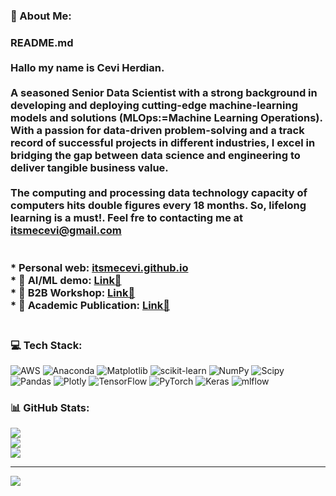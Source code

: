 ### 💫 About Me:
### README.md<br><br>Hallo my name is Cevi Herdian.<br><br>A seasoned Senior Data Scientist with a strong background in developing and deploying cutting-edge machine-learning models and solutions (MLOps:=Machine Learning Operations). With a passion for data-driven problem-solving and a track record of successful projects in different industries, I excel in bridging the gap between data science and engineering to deliver tangible business value.<br><br>The computing and processing data technology capacity of computers hits double figures every 18 months. So, lifelong learning is a must!. Feel fre to contacting me at itsmecevi@gmail.com<br><br><br>* Personal web: [itsmecevi.github.io](https://itsmecevi.github.io/)<br>* 🤖 AI/ML demo: <a href="https://itsmecevi.streamlit.app/">Link🔗</a><br>* 🤝 B2B Workshop: <a href="https://itsmecevi.github.io/workshop/">Link🔗</a><br>* 📝 Academic Publication: <a href="https://scholar.google.com/citations?user=_Y2h-gYAAAAJ&hl=en">Link🔗</a><br><br>


### 💻 Tech Stack:
![AWS](https://img.shields.io/badge/AWS-%23FF9900.svg?style=for-the-badge&logo=amazon-aws&logoColor=white) ![Anaconda](https://img.shields.io/badge/Anaconda-%2344A833.svg?style=for-the-badge&logo=anaconda&logoColor=white) ![Matplotlib](https://img.shields.io/badge/Matplotlib-%23ffffff.svg?style=for-the-badge&logo=Matplotlib&logoColor=black) ![scikit-learn](https://img.shields.io/badge/scikit--learn-%23F7931E.svg?style=for-the-badge&logo=scikit-learn&logoColor=white) ![NumPy](https://img.shields.io/badge/numpy-%23013243.svg?style=for-the-badge&logo=numpy&logoColor=white) ![Scipy](https://img.shields.io/badge/SciPy-%230C55A5.svg?style=for-the-badge&logo=scipy&logoColor=%white) ![Pandas](https://img.shields.io/badge/pandas-%23150458.svg?style=for-the-badge&logo=pandas&logoColor=white) ![Plotly](https://img.shields.io/badge/Plotly-%233F4F75.svg?style=for-the-badge&logo=plotly&logoColor=white) ![TensorFlow](https://img.shields.io/badge/TensorFlow-%23FF6F00.svg?style=for-the-badge&logo=TensorFlow&logoColor=white) ![PyTorch](https://img.shields.io/badge/PyTorch-%23EE4C2C.svg?style=for-the-badge&logo=PyTorch&logoColor=white) ![Keras](https://img.shields.io/badge/Keras-%23D00000.svg?style=for-the-badge&logo=Keras&logoColor=white) ![mlflow](https://img.shields.io/badge/mlflow-%23d9ead3.svg?style=for-the-badge&logo=numpy&logoColor=blue)
### 📊 GitHub Stats:
![](https://github-readme-stats.vercel.app/api?username=ITSMECEVI&theme=dark&hide_border=false&include_all_commits=false&count_private=false)<br/>
![](https://github-readme-streak-stats.herokuapp.com/?user=ITSMECEVI&theme=dark&hide_border=false)<br/>
![](https://github-readme-stats.vercel.app/api/top-langs/?username=ITSMECEVI&theme=dark&hide_border=false&include_all_commits=false&count_private=false&layout=compact)

---
[![](https://visitcount.itsvg.in/api?id=ITSMECEVI&icon=0&color=0)](https://visitcount.itsvg.in)

<!-- Proudly created with GPRM ( https://gprm.itsvg.in ) -->
